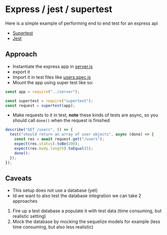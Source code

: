 # Express / jest / supertest

Here is a simple example of performing end to end test for an express api

- [Supertest](https://www.npmjs.com/package/supertest)
- [Jest](https://jestjs.io/docs/en/getting-started)

## Approach

- Instantiate the express app in [server.js](./server.js)
- export it
- Import it in test files like [users.spec.js](./routers/users.spec.js)
- Mount the app using super test like so:

```javascript
const app = require("../server");

const supertest = require("supertest");
const request = supertest(app);
```

- Make requests to it in test, **note** these kinds of tests are async, so you should call `done()` when the request is finished

```javascript
describe("GET /users", () => {
  test("should return an array of user objects", async (done) => {
    const res = await request.get("/users");
    expect(res.status).toBe(200);
    expect(res.body.length).toEqual(5);
    done();
  });
});
```

## Caveats

- This setup does not use a database (yet)
- Id we want to also test the database integration we can take 2 approaches

1. Fire up a test database a populate it with test data (time consuming, but realistic setting)
2. Mock the database by mocking the sequelize models for example (less time consuming, but also less realistic)
